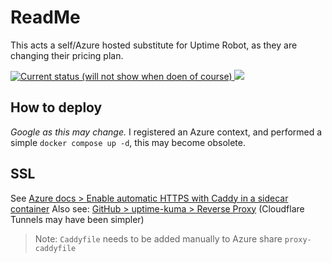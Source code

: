 # ReadMe
This acts a self/Azure hosted substitute for Uptime Robot, as they are changing their pricing plan.

[![Current status (will not show when doen of course)](https://uptime.robertsirre.nl/api/badge/9/status) ![](https://uptime.robertsirre.nl/api/badge/9/uptime/48)](https://uptime.robertsirre.nl/status/status)

## How to deploy
*Google as this may change.*
I registered an Azure context, and performed a simple `docker compose up -d`, this may become obsolete.

## SSL
See [Azure docs > Enable automatic HTTPS with Caddy in a sidecar container](https://learn.microsoft.com/en-us/azure/container-instances/container-instances-container-group-automatic-ssl)
Also see: [GitHub > uptime-kuma > Reverse Proxy](https://github.com/louislam/uptime-kuma/wiki/Reverse-Proxy) (Cloudflare Tunnels may have been simpler)

> Note: `Caddyfile` needs to be added manually to Azure share `proxy-caddyfile`